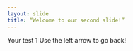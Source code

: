 ```yaml
---
layout: slide
title: “Welcome to our second slide!”
---
```

Your test 1
Use the left arrow to go back!
